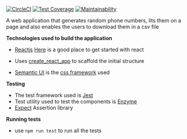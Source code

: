  [![CircleCI](https://circleci.com/gh/Rodgers-M/random-phone-number-generator.svg?style=svg)](https://circleci.com/gh/Rodgers-M/random-phone-number-generator)
[![Test Coverage](https://api.codeclimate.com/v1/badges/922786071282e32e7052/test_coverage)](https://codeclimate.com/github/Rodgers-M/random-phone-number-generator/test_coverage)
[![Maintainability](https://api.codeclimate.com/v1/badges/922786071282e32e7052/maintainability)](https://codeclimate.com/github/Rodgers-M/random-phone-number-generator/maintainability)


A web application that generates random phone numbers, lits them on a page and
also enables the users to download them in a csv file

 **Technologies used to build the application**

 * [Reactjs](https://reactjs.org/docs/hello-world.html) [Here](https://reactjs.org/tutorial/tutorial.html) is a good place to get started with react

 * Uses [create_react_app](https://github.com/facebook/create-react-app) to scaffold the initial structure
 * [Semantic UI](https://semantic-ui.com/) is the [css framework](https://en.wikipedia.org/wiki/CSS_framework) used

 **Testing**
 * The test framework used is [Jest](https://jestjs.io/)
 * Test utility used to test the components is [Enzyme](http://airbnb.io/enzyme/)
 * [Expect](https://github.com/mjackson/expect) Assertion library

 **Running tests**
 * use `npm run test` to run all the tests

